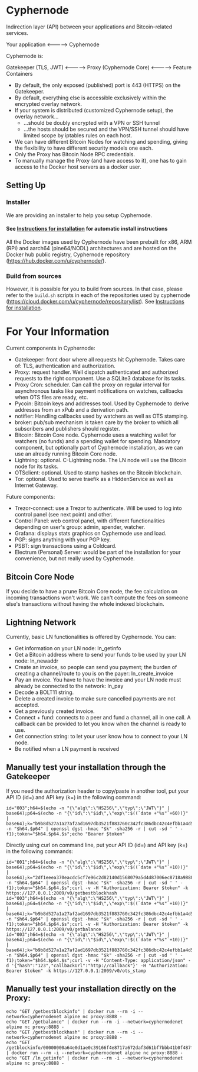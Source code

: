 # Cyphernode

Indirection layer (API) between your applications and Bitcoin-related services.

Your application <-----> Cyphernode

Cyphernode is:

Gatekeeper (TLS, JWT) <-----> Proxy (Cyphernode Core) <-----> Feature Containers

- By default, the only exposed (published) port is 443 (HTTPS) on the Gatekeeper.
- By default, everything else is accessible exclusively within the encrypted overlay network.
- If your system is distributed (customized Cyphernode setup), the overlay network...
  - ...should be doubly encrypted with a VPN or SSH tunnel
  - ...the hosts should be secured and the VPN/SSH tunnel should have limited scope by iptables rules on each host.
- We can have different Bitcoin Nodes for watching and spending, giving the flexibility to have different security models one each.
- Only the Proxy has Bitcoin Node RPC credentials.
- To manually manage the Proxy (and have access to it), one has to gain access to the Docker host servers as a docker user.

## Setting Up

### Installer

We are providing an installer to help you setup Cyphernode.

#### See [Instructions for installation](INSTALL.md) for automatic install instructions

All the Docker images used by Cyphernode have been prebuilt for x86, ARM (RPi) and aarch64 (pine64/NODL) architectures and are hosted on the Docker hub public registry, Cyphernode repository (https://hub.docker.com/u/cyphernode/).

### Build from sources

However, it is possible for you to build from sources.  In that case, please refer to the `build.sh` scripts in each of the repositories used by cyphernode (https://cloud.docker.com/u/cyphernode/repository/list).  See [Instructions for installation](INSTALL.md).

# For Your Information

Current components in Cyphernode:

- Gatekeeper: front door where all requests hit Cyphernode.  Takes care of: TLS, authentication and authorization.
- Proxy: request handler.  Well dispatch authenticated and authorized requests to the right component.  Use a SQLite3 database for its tasks.
- Proxy Cron: scheduler.  Can call the proxy on regular interval for asynchronous tasks like payment notifications on watches, callbacks when OTS files are ready, etc.
- Pycoin: Bitcoin keys and addresses tool.  Used by Cyphernode to derive addresses from an xPub and a derivation path.
- notifier: Handling callbacks used by watchers as well as OTS stamping.
- broker: pub/sub mechanism is taken care by the broker to which all subscribers and publishers should register.
- Bitcoin: Bitcoin Core node.  Cyphernode uses a watching wallet for watchers (no funds) and a spending wallet for spending.  Mandatory component, but optionally part of Cyphernode installation, as we can use an already running Bitcoin Core node.
- Lightning: optional.  C-Lightning node.  The LN node will use the Bitcoin node for its tasks.
- OTSclient: optional.  Used to stamp hashes on the Bitcoin blockchain.
- Tor: optional.  Used to serve traefik as a HiddenService as well as Internet Gateway.

Future components:

- Trezor-connect: use a Trezor to authenticate.  Will be used to log into control panel (see next point) and other.
- Control Panel: web control panel, with different functionalities depending on user's group: admin, spender, watcher.
- Grafana: displays stats graphics on Cyphernode use and load.
- PGP: signs anything with your PGP key.
- PSBT: sign transactions using a Coldcard.
- Electrum (Personal) Server: would be part of the installation for your convenience, but not really used by Cyphernode.

## Bitcoin Core Node

If you decide to have a prune Bitcoin Core node, the fee calculation on incoming transactions won't work.  We can't compute the fees on someone else's transactions without having the whole indexed blockchain.

## Lightning Network

Currently, basic LN functionalities is offered by Cyphernode.  You can:

- Get information on your LN node: ln_getinfo
- Get a Bitcoin address where to send your funds to be used by your LN node: ln_newaddr
- Create an invoice, so people can send you payment; the burden of creating a channel/route to you is on the payer: ln_create_invoice
- Pay an invoice.  You have to have the invoice and your LN node must already be connected to the network: ln_pay
- Decode a BOLT11 string.
- Delete a created invoice to make sure cancelled payments are not accepted.
- Get a previously created invoice.
- Connect + fund: connects to a peer and fund a channel, all in one call.  A callback can be provided to let you know when the channel is ready to use.
- Get connection string: to let your user know how to connect to your LN node.
- Be notified when a LN payment is received

## Manually test your installation through the Gatekeeper

If you need the authorization header to copy/paste in another tool, put your API ID (id=) and API key (k=) in the following command:

```shell
id="003";h64=$(echo -n "{\"alg\":\"HS256\",\"typ\":\"JWT\"}" | base64);p64=$(echo -n "{\"id\":\"$id\",\"exp\":$((`date +"%s"`+60))}" | base64);k="b9b8d527a1a27af2ad1697db3521f883760c342fc386dbc42c4efbb1a4d5e0af";s=$(echo -n "$h64.$p64" | openssl dgst -hmac "$k" -sha256 -r | cut -sd ' ' -f1);token="$h64.$p64.$s";echo "Bearer $token"
```

Directly using curl on command line, put your API ID (id=) and API key (k=) in the following commands:

```shell
id="001";h64=$(echo -n "{\"alg\":\"HS256\",\"typ\":\"JWT\"}" | base64);p64=$(echo -n "{\"id\":\"$id\",\"exp\":$((`date +"%s"`+10))}" | base64);k="2df1eeea370eacdc5cf7e96c2d82140d1568079a5d4d87006ec8718a98883b36";s=$(echo -n "$h64.$p64" | openssl dgst -hmac "$k" -sha256 -r | cut -sd ' ' -f1);token="$h64.$p64.$s";curl -v -H "Authorization: Bearer $token" -k https://127.0.0.1:2009/v0/getbestblockhash
id="003";h64=$(echo -n "{\"alg\":\"HS256\",\"typ\":\"JWT\"}" | base64);p64=$(echo -n "{\"id\":\"$id\",\"exp\":$((`date +"%s"`+10))}" | base64);k="b9b8d527a1a27af2ad1697db3521f883760c342fc386dbc42c4efbb1a4d5e0af";s=$(echo -n "$h64.$p64" | openssl dgst -hmac "$k" -sha256 -r | cut -sd ' ' -f1);token="$h64.$p64.$s";curl -v -H "Authorization: Bearer $token" -k https://127.0.0.1:2009/v0/getbalance
id="003";h64=$(echo -n "{\"alg\":\"HS256\",\"typ\":\"JWT\"}" | base64);p64=$(echo -n "{\"id\":\"$id\",\"exp\":$((`date +"%s"`+10))}" | base64);k="b9b8d527a1a27af2ad1697db3521f883760c342fc386dbc42c4efbb1a4d5e0af";s=$(echo -n "$h64.$p64" | openssl dgst -hmac "$k" -sha256 -r | cut -sd ' ' -f1);token="$h64.$p64.$s";curl -v -H "Content-Type: application/json" -d '{"hash":"123","callbackUrl":"http://callback"}' -H "Authorization: Bearer $token" -k https://127.0.0.1:2009/v0/ots_stamp
```


## Manually test your installation directly on the Proxy:

```shell
echo "GET /getbestblockinfo" | docker run --rm -i --network=cyphernodenet alpine nc proxy:8888 -
echo "GET /getbalance" | docker run --rm -i --network=cyphernodenet alpine nc proxy:8888 -
echo "GET /getbestblockhash" | docker run --rm -i --network=cyphernodenet alpine nc proxy:8888 -
echo "GET /getblockinfo/00000000a64e0d1ae0c39166f4e8717a672daf3d61bf7bbb41b0f487fcae74d2" | docker run --rm -i --network=cyphernodenet alpine nc proxy:8888 -
echo "GET /ln_getinfo" | docker run --rm -i --network=cyphernodenet alpine nc proxy:8888 -
```
